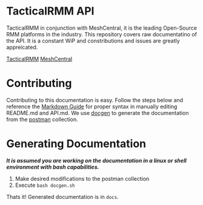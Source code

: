 # TacticalRMM API

TacticalRMM in conjunction with MeshCentral, it is the leading Open-Source RMM platforms in the industry. This repository covers raw documentatino of the API. It is a constant WiP and constributions and issues are greatly appreicated. 

[TacticalRMM](https://github.com/wh1te909/tacticalrmm)
[MeshCentral](https://github.com/Ylianst/MeshCentral)

# Contributing

Contributing to this documentation is easy. Follow the steps below and reference the [Markdown Guide](https://www.markdownguide.org/basic-syntax/) for proper syntax in manually editing README.md and API.md. We use [docgen](https://github.com/thedevsaddam/docgen) to generate the documentation from the [postman](https://www.postman.com/) collection. 

# Generating Documentation

***It is assumed you are working on the documentation in a linux or shell environment with bash capabilities.***

1. Make desired modifications to the postman collection
2. Execute `bash docgen.sh`

Thats it! Generated documentation is in `docs`. 
